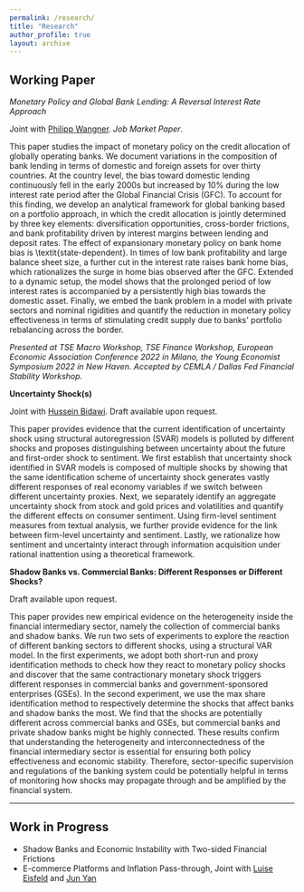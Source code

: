 ```yaml
---
permalink: /research/
title: "Research"
author_profile: true
layout: archive
---
```


## Working Paper
*Monetary Policy and Global Bank Lending: A Reversal Interest Rate Approach*

Joint with [Philipp Wangner](https://www.pwangner.com/home). *Job Market Paper*.

This paper studies the impact of monetary policy on the credit allocation of globally operating banks. We document variations in the composition of bank lending in terms of domestic and foreign assets for over thirty countries. At the country level, the bias toward domestic lending continuously fell in the early 2000s but increased by 10\% during the low interest rate period after the Global Financial Crisis (GFC). To account for this finding, we develop an analytical framework for global banking based on a portfolio approach, in which the credit allocation is jointly determined by three key elements: diversification opportunities, cross-border frictions, and bank profitability driven by interest margins between lending and deposit rates. The effect of expansionary monetary policy on bank home bias is \textit{state-dependent}. In times of low bank profitability and large balance sheet size, a further cut in the interest rate raises bank home bias, which rationalizes the surge in home bias observed after the GFC. Extended to a dynamic setup, the model shows that the prolonged period of low interest rates is accompanied by a persistently high bias towards the domestic asset. Finally, we embed the bank problem in a model with private sectors and nominal rigidities and quantify the reduction in monetary policy effectiveness in terms of stimulating credit supply due to banks' portfolio rebalancing across the border.

*Presented at TSE Macro Workshop, TSE Finance Workshop, European Economic Association Conference 2022 in Milano, the Young Economist Symposium 2022 in New Haven. Accepted by CEMLA / Dallas Fed Financial Stability Workshop.*

**Uncertainty Shock(s)**

Joint with [Hussein Bidawi](https://sites.google.com/site/husseinbidawi/). Draft available upon request.

This paper provides evidence that the current identification of uncertainty shock using structural autoregression (SVAR) models is polluted by different shocks and proposes distinguishing between uncertainty about the future and first-order shock to sentiment. We first establish that uncertainty shock identified in SVAR models is composed of multiple shocks by showing that the same identification scheme of uncertainty shock generates vastly different responses of real economy variables if we switch between different uncertainty proxies. Next, we separately identify an aggregate uncertainty shock from stock and gold prices and volatilities and quantify the different effects on consumer sentiment. Using firm-level sentiment measures from textual analysis, we further provide evidence for the link between firm-level uncertainty and sentiment. Lastly, we rationalize how sentiment and uncertainty interact through information acquisition under rational inattention using a theoretical framework.


**Shadow Banks vs. Commercial Banks: Different Responses or Different Shocks?**

 Draft available upon request.

This paper provides new empirical evidence on the heterogeneity inside the financial intermediary sector, namely the collection of commercial banks and shadow banks. We run two sets of experiments to explore the reaction of different banking sectors to different shocks, using a structural VAR model. In the first experiments, we adopt both short-run and proxy identification methods to check how they react to monetary policy shocks and discover that the same contractionary monetary shock triggers different responses in commercial banks and government-sponsored enterprises (GSEs). In the second experiment, we use the max share identification method to respectively determine the shocks that affect banks and shadow banks the most. We find that the shocks are potentially different across commercial banks and GSEs, but commercial banks and private shadow banks might be highly connected. These results confirm that understanding the heterogeneity and interconnectedness of the financial intermediary sector is essential for ensuring both policy effectiveness and economic stability. Therefore, sector-specific supervision and regulations of the banking system could be potentially helpful in terms of monitoring how shocks may propagate through and be amplified by the financial system. 



<!-- {% include base_path %}

{% for post in site.research reversed %}
  {% include archive-single.html %}
{% endfor %}

{% if author.googlescholar %}
  You can also find my articles on <u><a href="{{author.googlescholar}}">my Google Scholar profile</a>.</u>
{% endif %} -->

---

## Work in Progress
- Shadow Banks and Economic Instability with Two-sided Financial Frictions
- E-commerce Platforms and Inflation Pass-through, Joint with [Luise Eisfeld](https://luiseeisfeld.github.io/) and [Jun Yan](https://sites.google.com/view/jun-yan)
